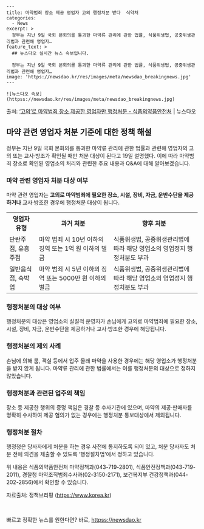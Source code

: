     ---
    title: 마약범죄 장소 제공 영업자 고의 행정처분 받다  식약처
    categories:
      - News
    excerpt: >
      정부는 지난 9일 국회 본회의를 통과한 마약류 관리에 관한 법률, 식품위생법, 공중위생관리법과 관련해 영업자…
    feature_text: >
      ## 뉴스다오 실시간 뉴스 속보입니다.
    
      정부는 지난 9일 국회 본회의를 통과한 마약류 관리에 관한 법률, 식품위생법, 공중위생관리법과 관련해 영업자…
    image: 'https://newsdao.kr/res/images/meta/newsdao_breakingnews.jpg'
    ---
    
    ![뉴스다오 속보](httpss://newsdao.kr/res/images/meta/newsdao_breakingnews.jpg)

<p>출처: <a href="httpss://newsdao.kr/3040" rel="dofollow">‘고의’로 마약범죄 장소 제공한 영업자만 행정처분 - 식품의약품안전처</a> | 뉴스다오</p>

<h2 data-ke-size="size26">마약 관련 영업자 처분 기준에 대한 정책 해설</h2>
<p data-ke-size="size16">정부는 지난 9일 국회 본회의를 통과한 마약류 관리에 관한 법률과 관련해 영업자의 고의 또는 교사·방조가 확인될 때만 처분 대상이 된다고 19일 설명했다. 이에 따라 마약범죄 장소로 확인된 영업소의 처리와 관련한 주요 내용과 Q&amp;A에 대해 알아보겠습니다.</p>

<h3 data-ke-size="size24">마약 관련 영업자 처분 대상 여부</h3>
<p data-ke-size="size16">마약 관련 영업자는 <b>고의로 마약범죄에 필요한 장소, 시설, 장비, 자금, 운반수단을 제공하거나</b> 교사·방조한 경우에 행정처분 대상이 됩니다.</p>

<table>
	<tr>
	  <th>영업자 유형</th>
	  <th>과거 처분</th>
	  <th>향후 처분</th>
	</tr>
	<tr>
	  <td>단란주점, 유흥주점</td>
	  <td>마약 범죄 시 10년 이하의 징역 또는 1억 원 이하의 벌금</td>
	  <td>식품위생법, 공중위생관리법에 따라 해당 영업소의 영업정지 행정처분도 부과</td>
	</tr>
	<tr>
	  <td>일반음식점, 숙박업</td>
	  <td>마약 범죄 시 5년 이하의 징역 또는 5000만 원 이하의 벌금</td>
	  <td>식품위생법, 공중위생관리법에 따라 해당 영업소의 영업정지 행정처분도 부과</td>
	</tr>
</table>

<h3 data-ke-size="size24">행정처분의 대상 여부</h3>
<p data-ke-size="size16">행정처분의 대상은 영업소의 실질적 운영자가 손님에게 고의로 마약범죄에 필요한 장소, 시설, 장비, 자금, 운반수단을 제공하거나 교사·방조한 경우에 해당됩니다.</p>

<h3 data-ke-size="size24">행정처분의 제외 사례</h3>
<p data-ke-size="size16">손님에 의해 룸, 객실 등에서 업주 몰래 마약을 사용한 경우에는 해당 영업소가 행정처분을 받지 않게 됩니다. 마약류 관리에 관한 법률에서는 이를 행정처분의 대상으로 정하지 않았습니다.</p>

<h3 data-ke-size="size24">행정처분과 관련된 업주의 책임</h3>
<p data-ke-size="size16">장소 등 제공한 행위의 증명 책임은 경찰 등 수사기관에 있으며, 마약의 제공·판매자를 명확히 수사하여 제공 혐의가 없는 경우에는 행정처분 통보대상에서 제외됩니다.</p>

<h3 data-ke-size="size24">행정처분 절차</h3>
<p data-ke-size="size16">행정청은 당사자에게 처분을 하는 경우 사전에 통지하도록 되어 있고, 처분 당사자도 처분 전에 의견을 제출할 수 있도록 ‘행정절차법’에서 정하고 있습니다.</p>

<p data-ke-size="size16">위 내용은 식품의약품안전처 마약정책과(043-719-2801), 식품안전정책과(043-719-2011), 경찰청 마약조직범죄수사과(02-3150-2171), 보건복지부 건강정책과(044-202-2856)에서 확인할 수 있습니다.</p>
<p data-ke-size="size16">자료출처: 정책브리핑 (<a href="httpss://newsdao.kr/3040">https://www.korea.kr</a>)</p>
<p data-ke-size="size16">&nbsp;</p> 

빠르고 정확한 뉴스를 원한다면? 바로, <a href="httpss://newsdao.kr" rel="dofollow">httpss://newsdao.kr</a>


    